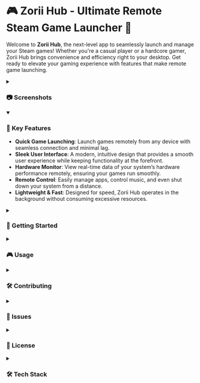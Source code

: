 
# 🎮 Zorii Hub - Ultimate Remote Steam Game Launcher 🚀

Welcome to **Zorii Hub**, the next-level app to seamlessly launch and manage your Steam games! Whether you're a casual player or a hardcore gamer, Zorii Hub brings convenience and efficiency right to your desktop. Get ready to elevate your gaming experience with features that make remote game launching.
<details>
   <summary><h3>📷 Screenshots</h3></summary>

 <table align="center">
  <tr>
  <td><img width="335" src="https://github.com/user-attachments/assets/a68bb1a9-aebc-4a82-9216-61036c154808"/></td>
  <td><img width="335" src="https://github.com/user-attachments/assets/9fdb3100-1d44-4608-a22c-a3a15950c57c"/></tr></td>
  </table>
 <table align="center">
  <tr><td>Boot animation</td><td>Steam Games Launcher</td></tr>
  <tr>
  <td><img width="335" src="https://github.com/user-attachments/assets/351eb8c5-7f3d-4eb6-ab15-e93ce1cac502"/></td>
  <td><img width="335" src="https://github.com/user-attachments/assets/378aa71b-3b94-4747-abcb-4dd376b079d6"/></tr></td>
  </table>
  
  <table align="center">
  <tr><td>Game information on Select</td><td>Hardware Real-time monitoring</td></tr>
  <tr>
  <td><img width="335" src="https://github.com/user-attachments/assets/05e213f0-2ee6-4bf6-9de7-e0ce4f9eb729"/>
  </td>
  <td><img width="335" src="https://github.com/user-attachments/assets/13f05df2-4e79-45c2-8271-7a3ab97c8f6c"/></tr></td>
  </table>
  
  <table align="center">
  <tr><td>Game & Framerate</td></tr>
 
  <td><img width="335" src="https://github.com/user-attachments/assets/544fef4e-c14a-4ced-a257-5e6f3da3ac94"/>
  </td>

  <td><img width="335" src="https://github.com/user-attachments/assets/49b2e18d-c686-4776-861d-684f6d8127ca"/>	</td>
  </table>
  </details>
<details open>
  <summary><h3>🌟 Key Features</h3></summary>

- **Quick Game Launching**: Launch games remotely from any device with seamless connection and minimal lag.
- **Sleek User Interface**: A modern, intuitive design that provides a smooth user experience while keeping functionality at the forefront.
- **Hardware Monitor**: View real-time data of your system’s hardware performance remotely, ensuring your games run smoothly.
- **Remote Control**: Easily manage apps, control music, and even shut down your system from a distance.
- **Lightweight & Fast**: Designed for speed, Zorii Hub operates in the background without consuming excessive resources.
</details>

<details>
  <summary><h3>🚀 Getting Started</h3></summary>

- **Steam** installed on your machine
- **Node.js** and **npm** installed
- **pm2** for process management and auto-start service
</details>

<details >
  <summary><h3>🎮 Usage</h3></summary>

- **Browse Games**: Open the app, log in with your Steam credentials, and voila! Your games are right there.
- **Favorites**: Right-click any game and add it to your favorites for quick access.
- **Settings**: Tweak performance, interface, and Steam integration options.
</details>

<details >
  <summary><h3>🛠️ Contributing</h3></summary>

We welcome contributions from the community! If you have any improvements, bug fixes, or new features in mind, follow these steps:

1. **Fork this repository**
2. **Create a new branch**: `git checkout -b feature/my-feature`
3. **Commit your changes**: `git commit -m 'Add my feature'`
4. **Push to the branch**: `git push origin feature/my-feature`
5. **Open a Pull Request**

### Ideas for Contribution:

- Implement additional game stores (like Epic Games or GOG).
- Add an option for **achievements tracking**.
- Improve **UI/UX** based on feedback.
- Integrate a **chat feature** for gaming communities.
</details>

<details>
  <summary><h3>🐞 Issues</h3></summary>

Have a bug to report? Feel free to open an issue [here](https://github.com/ryuuzera/zorii-hub/issues). We strive to respond and fix any issues ASAP.
</details>

<details>
  <summary><h3>📜 License</h3></summary>

This project is licensed under the MIT License - see the [LICENSE](https://github.com/ryuuzera/zorii-hub/blob/main/LICENSE) file for details.
</details>

<details>
  <summary><h3>🛠️ Tech Stack</h3></summary>

The following technologies are used in Zorii Hub:

- <img src="https://cdn.jsdelivr.net/gh/devicons/devicon@latest/icons/nodejs/nodejs-plain.svg" alt="Node.js" width="20" height="20"/> **Node.js**: Powers server-side operations and handles game management tasks efficiently.

- <img src="https://cdn.jsdelivr.net/gh/devicons/devicon@latest/icons/nextjs/nextjs-plain.svg" alt="Next.js" width="20" height="20"/> **Next.js with Server Components**: Optimizes frontend performance with advanced server-side rendering capabilities.

- <img src="https://cdn.jsdelivr.net/npm/simple-icons@v3/icons/typescript.svg" alt="TypeScript" width="20" height="20" style="fill:#3178C6"/> **TypeScript**: Primary language for building a robust, type-safe frontend and application logic.

- <img src="https://cdn.jsdelivr.net/npm/simple-icons@v3/icons/javascript.svg" alt="JavaScript" width="20" height="20"/> **JavaScript**: Used for dynamic scripting and enhancing functionality where necessary.

- <img src="https://cdn.jsdelivr.net/npm/simple-icons@v3/icons/steam.svg" alt="Steam API" width="20" height="20"/> **Steam API**: Integrates Steam's game library and user data for seamless interaction.

- <img src="https://cdn.jsdelivr.net/npm/simple-icons@v3/icons/windows.svg" alt="PresentMon" width="20" height="20"/> **PresentMon**: Tracks gaming frametime by leveraging `child_process` for real-time performance monitoring.

- <img src="https://cdn.jsdelivr.net/npm/simple-icons@v3/icons/windows.svg" alt="PresentMon" width="20" height="20"/> **OpenHarwareMonitor**: Get all hardware information.

- <img src="https://cdn.jsdelivr.net/npm/simple-icons@v3/icons/youtubemusic.svg" alt="YouTube Music" width="20" height="20"/> **YT Music Desktop Companion Server**: Enables remote control of YouTube Music directly from the app.
</details>
